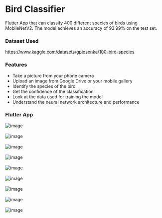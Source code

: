 # Bird Classifier

Flutter App that can classify 400 different species of birds using MobileNetV2. The model achieves an accuracy of 93.99% on the test set.

### Dataset Used

https://www.kaggle.com/datasets/gpiosenka/100-bird-species

### Features

- Take a picture from your phone camera
- Upload an image from Google Drive or your mobile gallery
- Identify the species of the bird
- Get the confidence of the classification
- Look at the data used for training the model
- Understand the neural network architecture and performance

### Flutter App

![image](https://user-images.githubusercontent.com/75483881/206854468-99198816-bfc1-4c4b-89c1-340992a1da08.jpg)
<br>
<br>
![image](https://user-images.githubusercontent.com/75483881/206854475-c584a11b-8bf4-4efe-8f47-8fe4ac30c49d.jpg)
<br>
<br>
![image](https://user-images.githubusercontent.com/75483881/206854480-e41a0951-811d-4e2a-897f-5ad3f63f22ed.jpg)
<br>
<br>
![image](https://user-images.githubusercontent.com/75483881/206854493-ca955b00-e76f-4239-aa0b-4ab04319e479.jpg)
<br>
<br>
![image](https://user-images.githubusercontent.com/75483881/206854502-69952ec6-d4ba-4c43-8bb3-9ba4187e49e2.jpg)
<br>
<br>
![image](https://user-images.githubusercontent.com/75483881/206854513-d13756f6-2a92-443e-a083-f8e64262a075.jpg)
<br>
<br>
![image](https://user-images.githubusercontent.com/75483881/206854531-1e169001-b702-4e60-ba3c-424ed77b6693.jpg)
<br>
<br>
![image](https://user-images.githubusercontent.com/75483881/206854542-94afbe2b-b2bb-4a4e-9056-b05fe108478a.jpg)
<br>
<br>
![image](https://user-images.githubusercontent.com/75483881/206854548-5f5ef003-57c9-4208-9a66-7e22caf73030.jpg)
